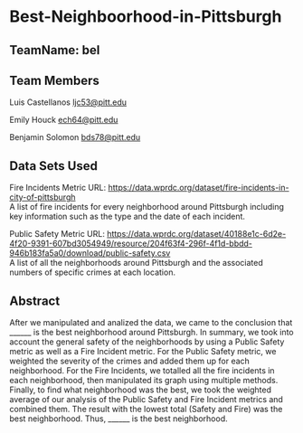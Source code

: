 # Best-Neighboorhood-in-Pittsburgh

## TeamName: bel

## Team Members
Luis Castellanos 
ljc53@pitt.edu

Emily Houck
ech64@pitt.edu

Benjamin Solomon
bds78@pitt.edu

## Data Sets Used
Fire Incidents Metric
URL: https://data.wprdc.org/dataset/fire-incidents-in-city-of-pittsburgh <br />
  A list of fire incidents for every neighborhood around Pittsburgh including key information such as the type and the date of each incident.

Public Safety Metric
URL: https://data.wprdc.org/dataset/40188e1c-6d2e-4f20-9391-607bd3054949/resource/204f63f4-296f-4f1d-bbdd-946b183fa5a0/download/public-safety.csv <br />
  A list of all the neighborhoods around Pittsburgh and the associated numbers of specific crimes at each location.

## Abstract
After we manipulated and analized the data, we came to the conclusion that ______ is the best neighborhood around Pittsburgh. In summary, we took into account the general safety of the neighborhoods by using a Public Safety metric as well as a Fire Incident metric. For the Public Safety metric, we weighted the severity of the crimes and added them up for each neighborhood. For the Fire Incidents, we totalled all the fire incidents in each neighborhood, then manipulated its graph using multiple methods. Finally, to find what neighborhood was the best, we took the weighted average of our analysis of the Public Safety and Fire Incident metrics and combined them. The result with the lowest total (Safety and Fire) was the best neighborhood. Thus, ______ is the best neighborhood.
